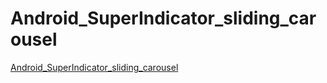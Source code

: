 # Android_SuperIndicator_sliding_carousel
[Android_SuperIndicator_sliding_carousel](https://aiwithcloud.com/2022/09/14/android_superindicator_sliding_carousel/)